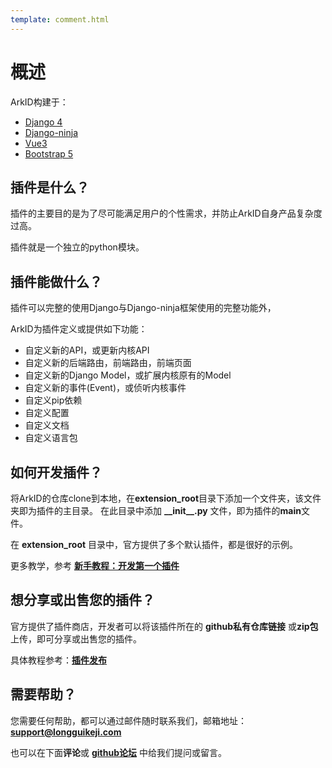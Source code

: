 ```yaml
---
template: comment.html
---
```


# 概述

ArkID构建于：

* [Django 4](https://docs.djangoproject.com/en/4.0/)
* [Django-ninja](https://django-ninja.rest-framework.com/)
* [Vue3](https://v3.cn.vuejs.org/)
* [Bootstrap 5](https://v5.bootcss.com/)
## 插件是什么？

插件的主要目的是为了尽可能满足用户的个性需求，并防止ArkID自身产品复杂度过高。

插件就是一个独立的python模块。

## 插件能做什么？

插件可以完整的使用Django与Django-ninja框架使用的完整功能外，

ArkID为插件定义或提供如下功能：

* 自定义新的API，或更新内核API
* 自定义新的后端路由，前端路由，前端页面
* 自定义新的Django Model，或扩展内核原有的Model
* 自定义新的事件(Event)，或侦听内核事件
* 自定义pip依赖
* 自定义配置
* 自定义文档
* 自定义语言包

## 如何开发插件？

将ArkID的仓库clone到本地，在**extension_root**目录下添加一个文件夹，该文件夹即为插件的主目录。
在此目录中添加 **\_\_init\_\_.py** 文件，即为插件的**main**文件。

在 **extension_root** 目录中，官方提供了多个默认插件，都是很好的示例。

更多教学，参考 **[新手教程：开发第一个插件](%20开发第一个插件/)**

## 想分享或出售您的插件？

官方提供了插件商店，开发者可以将该插件所在的 **github私有仓库链接** 或**zip包**上传，即可分享或出售您的插件。

具体教程参考：**[插件发布](%20测试与发布/发布/)**

## 需要帮助？

您需要任何帮助，都可以通过邮件随时联系我们，邮箱地址：**support@longguikeji.com**

也可以在下面**评论**或 **[github论坛](https://github.com/longguikeji/arkid/discussions)** 中给我们提问或留言。
